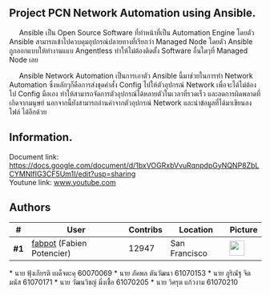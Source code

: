 Project PCN Network Automation using Ansible.  
---
&nbsp;&nbsp;&nbsp;&nbsp;&nbsp;Ansible เป็น Open Source Software ที่ทำหน้าที่เป็น Automation Engine โดยตัว Ansible สามารถเข้าไปควบคุมอุปกรณ์ปลายทางที่เรียกว่า Managed Node โดยตัว
Ansible ถูกออกแบบให้ทำงานแแบ Angentless ทำให้ไม่ต้องติดตั้ง Software อื่นใดๆที่ Managed Node เลย

&nbsp;&nbsp;&nbsp;&nbsp;&nbsp;Ansible Network Automation เป็นการเอาตัว Ansible นี้มาช่วยในการทำ Network Automation ซึ่งหลักๆก็คือการส่งชุดคำสั่ง Config ไปให้ตัวอุปกรณ์ Network เพื่อจะได้ไม่ต้องไป Config มือเอง ทำให้สามารถจัดการตัวอุปกรณ์ได้หลายตัวในเวลาที่รวดเร็ว และลดการผิดพลาดที่เกิดจากมนุษย์ นอกจากนี้ยังสามารถอ่านค่าจากตัวอุปกรณ์ Network และนำข้อมูลที่ได้มาเขียนลงไฟล์ ได้อีกด้วย

Information. 
---
Document link: https://docs.google.com/document/d/1bxVOGRxbVvuRqnpdpGyNQNP8ZbLCYMNlfIG3CF5Um1I/edit?usp=sharing  
Youtune link: www.youtube.com  

Authors 
---
<table cellspacing="0"><thead>
<th scope="col">#</th>
<th scope="col">User</th>
<th scope="col">Contribs</th>
<!-- Language currently disabled: GitHub returns 'Shell' for most users <th scope="col">Language</th> -->
<th scope="col">Location</th>
<th scope="col" width="30">Picture</th>
</thead><tbody>
<tr>  <th scope="row">#1</th>  <td><a href="https://github.com/fabpot">fabpot</a> (Fabien Potencier)</td>  <td>12947</td>  <!-- <td></td> -->  <td>San Francisco</td>  <td><img width="30" height="30" src="https://avatars0.githubusercontent.com/u/47313?s=30&v=4"></td></tr>
</tbody></table>
* นาย ฟุ้งเกียรติ เผด็จตะคุ 60070069  
* นาย ภัคพล ตันวัฒนา 61070153  
* นาย ภูริณัฐ จิตมนัส 61070171  
* นาย วัฒนวิชญ์ มิ่งเชื้อ 61070205  
* นาย วิศรุต แก้วงาม 61070210  
